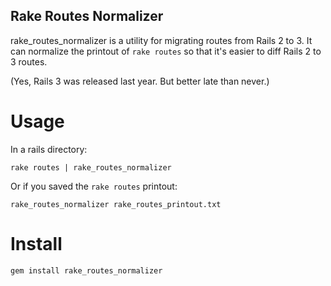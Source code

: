 Rake Routes Normalizer
------------------------

rake_routes_normalizer is a utility for migrating routes from Rails 2 to 3.
It can normalize the printout of `rake routes` so that it's easier to diff
Rails 2 to 3 routes.

(Yes, Rails 3 was released last year. But better late than never.)

Usage
=====

In a rails directory:

    rake routes | rake_routes_normalizer

Or if you saved the `rake routes` printout:

    rake_routes_normalizer rake_routes_printout.txt

Install
=======

    gem install rake_routes_normalizer



